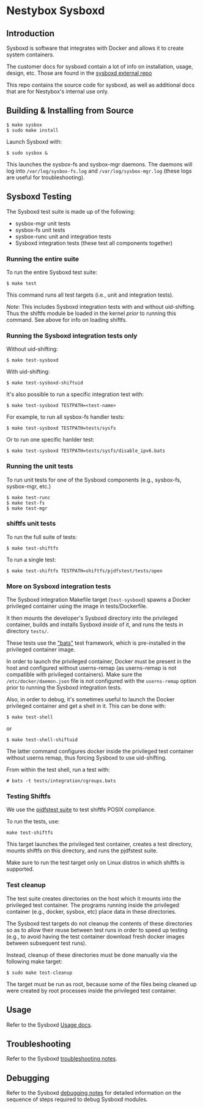 Nestybox Sysboxd
================

## Introduction

Sysboxd is software that integrates with Docker and allows it to
create system containers.

The customer docs for sysboxd contain a lot of info on installation,
usage, design, etc. Those are found in the [sysboxd external repo](https://github.com/nestybox/sysboxd-external)

This repo contains the source code for sysboxd, as well as additional
docs that are for Nestybox's internal use only.

## Building & Installing from Source

```
$ make sysbox
$ sudo make install
```

Launch Sysboxd with:

```
$ sudo sysbox &
```

This launches the sysbox-fs and sysbox-mgr daemons. The daemons
will log into `/var/log/sysbox-fs.log` and
`/var/log/sysbox-mgr.log` (these logs are useful for
troubleshooting).

## Sysboxd Testing

The Sysboxd test suite is made up of the following:

* sysbox-mgr unit tests
* sysbox-fs unit tests
* sysbox-runc unit and integration tests
* Sysboxd integration tests (these test all components together)

### Running the entire suite

To run the entire Sysboxd test suite:

```
$ make test
```

This command runs all test targets (i.e., unit and integration
tests).

*Note*: This includes Sysboxd integration tests with and without
uid-shifting. Thus the shiftfs module be loaded in the kernel *prior*
to running this command. See above for info on loading shiftfs.

### Running the Sysboxd integration tests only

Without uid-shifting:

```
$ make test-sysboxd
```

With uid-shifting:

```
$ make test-sysboxd-shiftuid
```

It's also possible to run a specific integration test with:

```
$ make test-sysboxd TESTPATH=<test-name>
```

For example, to run all sysbox-fs handler tests:

```
$ make test-sysboxd TESTPATH=tests/sysfs
```

Or to run one specific hanlder test:

```
$ make test-sysboxd TESTPATH=tests/sysfs/disable_ipv6.bats
```

### Running the unit tests

To run unit tests for one of the Sysboxd components (e.g., sysbox-fs, sysbox-mgr, etc.)

```
$ make test-runc
$ make test-fs
$ make test-mgr
```

### shiftfs unit tests

To run the full suite of tests:

```
$ make test-shiftfs
```

To run a single test:

```
$ make test-shiftfs TESTPATH=shiftfs/pjdfstest/tests/open
```

### More on Sysboxd integration tests

The Sysboxd integration Makefile target (`test-sysboxd`) spawns a
Docker privileged container using the image in tests/Dockerfile.

It then mounts the developer's Sysboxd directory into the privileged
container, builds and installs Sysboxd *inside* of it, and runs the
tests in directory `tests/`.

These tests use the ["bats"](https://github.com/nestybox/sysbox/blob/master/README.md)
test framework, which is pre-installed in the privileged container
image.

In order to launch the privileged container, Docker must be present in
the host and configured without userns-remap (as userns-remap is not
compatible with privileged containers). Make sure the
`/etc/docker/daemon.json` file is not configured with the
`userns-remap` option prior to running the Sysboxd integration tests.

Also, in order to debug, it's sometimes useful to launch the Docker
privileged container and get a shell in it. This can be done with:

```
$ make test-shell
```

or

```
$ make test-shell-shiftuid
```

The latter command configures docker inside the privileged test
container without userns remap, thus forcing Sysboxd to use
uid-shifting.

From within the test shell, run a test with:

```
# bats -t tests/integration/cgroups.bats
```

### Testing Shiftfs

We use the [pjdfstest suite](https://github.com/pjd/pjdfstest) to test
shiftfs POSIX compliance.

To run the tests, use:

```
make test-shiftfs
```

This target launches the privileged test container, creates a test
directory, mounts shiftfs on this directory, and runs the pjdfstest
suite.

Make sure to run the test target only on Linux distros in which
shiftfs is supported.

### Test cleanup

The test suite creates directories on the host which it mounts into
the privileged test container. The programs running inside the
privileged container (e.g., docker, sysbox, etc) place data in these
directories.

The Sysboxd test targets do not cleanup the contents of these
directories so as to allow their reuse between test runs in order to
speed up testing (e.g., to avoid having the test container download
fresh docker images between subsequent test runs).

Instead, cleanup of these directories must be done manually via the
following make target:

```
$ sudo make test-cleanup
```

The target must be run as root, because some of the files being
cleaned up were created by root processes inside the privileged test
container.

## Usage

Refer to the Sysboxd [Usage docs](docs/usage.md).

## Troubleshooting

Refer to the Sysboxd [troubleshooting notes](docs/troubleshoot.md).

## Debugging

Refer to the Sysboxd [debugging notes](docs/debug.md)
for detailed information on the sequence of steps required to debug
Sysboxd modules.
